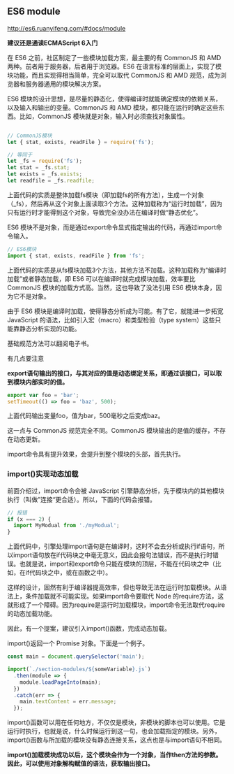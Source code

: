 ## ES6 module

<a>http://es6.ruanyifeng.com/#docs/module</a>

**建议还是通读ECMAScript 6入门**

在 ES6 之前，社区制定了一些模块加载方案，最主要的有 CommonJS 和 AMD 两种。前者用于服务器，后者用于浏览器。ES6 在语言标准的层面上，实现了模块功能，而且实现得相当简单，完全可以取代 CommonJS 和 AMD 规范，成为浏览器和服务器通用的模块解决方案。

ES6 模块的设计思想，是尽量的静态化，使得编译时就能确定模块的依赖关系，以及输入和输出的变量。CommonJS 和 AMD 模块，都只能在运行时确定这些东西。比如，CommonJS 模块就是对象，输入时必须查找对象属性。


``` javascript

// CommonJS模块
let { stat, exists, readFile } = require('fs');

// 等同于
let _fs = require('fs');
let stat = _fs.stat;
let exists = _fs.exists;
let readfile = _fs.readfile;

```

上面代码的实质是整体加载fs模块（即加载fs的所有方法），生成一个对象（_fs），然后再从这个对象上面读取3个方法。这种加载称为“运行时加载”，因为只有运行时才能得到这个对象，导致完全没办法在编译时做“静态优化”。

ES6 模块不是对象，而是通过export命令显式指定输出的代码，再通过import命令输入。

``` javascript
// ES6模块
import { stat, exists, readFile } from 'fs';
```

上面代码的实质是从fs模块加载3个方法，其他方法不加载。这种加载称为“编译时加载”或者静态加载，即 ES6 可以在编译时就完成模块加载，效率要比 CommonJS 模块的加载方式高。当然，这也导致了没法引用 ES6 模块本身，因为它不是对象。

由于 ES6 模块是编译时加载，使得静态分析成为可能。有了它，就能进一步拓宽 JavaScript 的语法，比如引入宏（macro）和类型检验（type system）这些只能靠静态分析实现的功能。


基础规范方法可以翻阅电子书。

有几点要注意

**export语句输出的接口，与其对应的值是动态绑定关系，即通过该接口，可以取到模块内部实时的值。**

``` javascript
export var foo = 'bar';
setTimeout(() => foo = 'baz', 500);
```

上面代码输出变量foo，值为bar，500毫秒之后变成baz。

这一点与 CommonJS 规范完全不同。CommonJS 模块输出的是值的缓存，不存在动态更新。


import命令具有提升效果，会提升到整个模块的头部，首先执行。


### import()实现动态加载
前面介绍过，import命令会被 JavaScript 引擎静态分析，先于模块内的其他模块执行（叫做”连接“更合适）。所以，下面的代码会报错。

``` javascript
// 报错
if (x === 2) {
  import MyModual from './myModual';
}
```
上面代码中，引擎处理import语句是在编译时，这时不会去分析或执行if语句，所以import语句放在if代码块之中毫无意义，因此会报句法错误，而不是执行时错误。也就是说，import和export命令只能在模块的顶层，不能在代码块之中（比如，在if代码块之中，或在函数之中）。

这样的设计，固然有利于编译器提高效率，但也导致无法在运行时加载模块。从语法上，条件加载就不可能实现。如果import命令要取代 Node 的require方法，这就形成了一个障碍。因为require是运行时加载模块，import命令无法取代require的动态加载功能。

因此，有一个提案，建议引入import()函数，完成动态加载。

import()返回一个 Promise 对象。下面是一个例子。

``` javascript
const main = document.querySelector('main');

import(`./section-modules/${someVariable}.js`)
  .then(module => {
    module.loadPageInto(main);
  })
  .catch(err => {
    main.textContent = err.message;
  });
```

import()函数可以用在任何地方，不仅仅是模块，非模块的脚本也可以使用。它是运行时执行，也就是说，什么时候运行到这一句，也会加载指定的模块。另外，import()函数与所加载的模块没有静态连接关系，这点也是与import语句不相同。

**import()加载模块成功以后，这个模块会作为一个对象，当作then方法的参数。因此，可以使用对象解构赋值的语法，获取输出接口。**